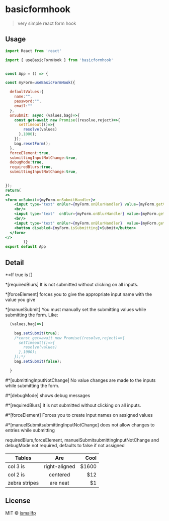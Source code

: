 # basicformhook

> very simple react form hook





## Usage

```jsx
import React from 'react'

import { useBasicFormHook } from 'basicformhook'


const App = () => {

const myForm=useBasicFormHook({

  defaultValues:{
    name:"",
    password:"",
    email:""
  },
  onSubmit: async (values,bag)=>{
    const get=await new Promise((resolve,reject)=>{
      setTimeout(()=>{
        resolve(values)
      },1000);
    });
    bag.resetForm();
  },
  forceElement:true,
  submittingInputNotChange:true,
  debugMode:true,
  requiredBlurs:true,
  submittingInputNotChange:true,
  

});
return(
<>
<form onSubmit={myForm.onSubmitHandler}>
    <input type="text" onBlur={myForm.onBlurHandler} value={myForm.getValues.name} onChange={myForm.onChangeHandler} placeholder='Name' name='name'/>
    <br/>
    <input type="text"  onBlur={myForm.onBlurHandler} value={myForm.getValues.password} onChange={myForm.onChangeHandler} placeholder='password' name='password'/>
    <br/>
    <input type="text" onBlur={myForm.onBlurHandler}  value={myForm.getValues.email} onChange={myForm.onChangeHandler} placeholder='email' name='email'/>
    <button disabled={myForm.isSubmitting}>Submit</button>
  </form>
</>
        )}
export default App

```

## Detail

*=If true is []

*[requiredBlurs]
It is not submitted without clicking on all inputs.

*[forceElement]
forces you to give the appropriate input name with the value you give

*[manuelSubmit]
You must manually set the submitting values ​​while submitting the form.
Like:
```jsx
  (values,bag)=>{

    bag.setSubmit(true);
    /*const get=await new Promise((resolve,reject)=>{
      setTimeout(()=>{
        resolve(values)
      },1000);
    });*/
    bag.setSubmit(false);

  }
```
#*[submittingInputNotChange]
No value changes are made to the inputs while submitting the form.

#*[debugMode]
shows debug messages

#*[requiredBlurs]
It is not submitted without clicking on all inputs.

#*[forceElement]
Forces you to create input names on assigned values

#*[manuelSubmitsubmittingInputNotChange]
does not allow changes to entries while submitting


requiredBlurs,forceElement,
manuelSubmitsubmittingInputNotChange and debugMode 
not required, defaults to false if not assigned


| Tables        | Are           | Cool  |
| ------------- |:-------------:| -----:|
| col 3 is      | right-aligned | $1600 |
| col 2 is      | centered      |   $12 |
| zebra stripes | are neat      |    $1 |


## License

MIT © [ismailfp](https://github.com/ismailfp)
